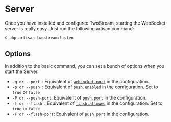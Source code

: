 # Server

Once you have installed and configured TwoStream, starting the WebSocket server is really easy. Just run the following artisan command:

```bash
$ php artisan twostream:listen
```

## Options

In addition to the basic command, you can set a bunch of options when you start the Server.

 - `-g or --port `: Equivalent of [`websocket.port`](docs/configuration/#websocket-settings) in the configuration.
 - `-p or --push `: Equivalent of [`push.enabled`](docs/configuration/#push-settings) in the configuration. Set to `true` or `false`
 - `-P or --push-port`: Equivalent of [`push.port`](docs/configuration/#push-settings) in the configuration.
 - `-f or --flash `: Equivalent of [`flash.allowed`](docs/configuration/#legacy-settings) in the configuration. Set to `true` or `false`
 - `-F or --flash-port`: Equivalent of [`push.port`](docs/configuration/#legacy-settings) in the configuration.